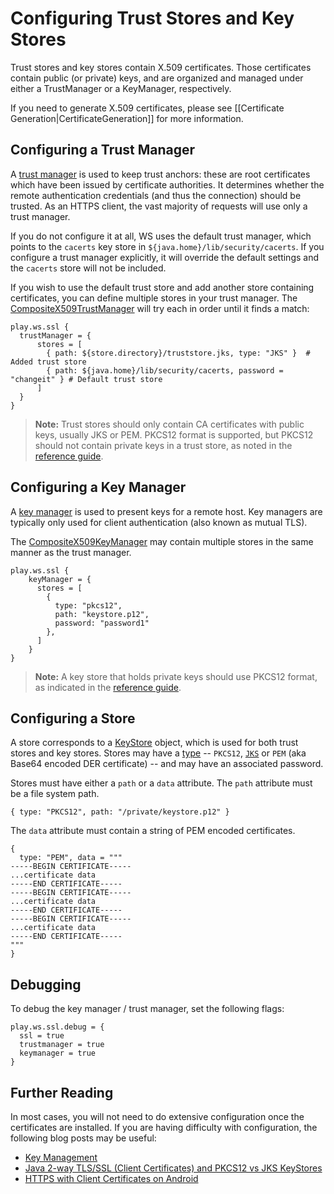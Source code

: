 <!--- Copyright (C) 2009-2016 Typesafe Inc. <http://www.typesafe.com> -->
# Configuring Trust Stores and Key Stores

Trust stores and key stores contain X.509 certificates.  Those certificates contain public (or private) keys, and are organized and managed under either a TrustManager or a KeyManager, respectively.

If you need to generate X.509 certificates, please see [[Certificate Generation|CertificateGeneration]] for more information.

## Configuring a Trust Manager

A [trust manager](https://docs.oracle.com/javase/8/docs/technotes/guides/security/jsse/JSSERefGuide.html#TrustManager) is used to keep trust anchors: these are root certificates which have been issued by certificate authorities.   It determines whether the remote authentication credentials (and thus the connection) should be trusted.  As an HTTPS client, the vast majority of requests will use only a trust manager.  

If you do not configure it at all, WS uses the default trust manager, which points to the `cacerts` key store in `${java.home}/lib/security/cacerts`.  If you configure a trust manager explicitly, it will override the default settings and the `cacerts` store will not be included.

If you wish to use the default trust store and add another store containing certificates, you can define multiple stores in your trust manager.  The [CompositeX509TrustManager](api/scala/play/api/libs/ws/ssl/CompositeX509TrustManager.html) will try each in order until it finds a match:

```
play.ws.ssl {
  trustManager = {
      stores = [
        { path: ${store.directory}/truststore.jks, type: "JKS" }  # Added trust store
        { path: ${java.home}/lib/security/cacerts, password = "changeit" } # Default trust store
      ]
  }
}
```


> **Note:** Trust stores should only contain CA certificates with public keys, usually JKS or PEM.  PKCS12 format is supported, but PKCS12 should not contain private keys in a trust store, as noted in the [reference guide](https://docs.oracle.com/javase/8/docs/technotes/guides/security/jsse/JSSERefGuide.html#SunJSSE).

## Configuring a Key Manager

A [key manager](https://docs.oracle.com/javase/8/docs/technotes/guides/security/jsse/JSSERefGuide.html#KeyManager) is used to present keys for a remote host.  Key managers are typically only used for client authentication (also known as mutual TLS).

The [CompositeX509KeyManager](api/scala/play/api/libs/ws/ssl/CompositeX509KeyManager.html) may contain multiple stores in the same manner as the trust manager.

```
play.ws.ssl {
    keyManager = {
      stores = [
        {
          type: "pkcs12",
          path: "keystore.p12",
          password: "password1"
        },
      ]
    }
}
```

> **Note:** A key store that holds private keys should use PKCS12 format, as indicated in the [reference guide](https://docs.oracle.com/javase/8/docs/technotes/guides/security/jsse/JSSERefGuide.html#SunJSSE).

## Configuring a Store

A store corresponds to a [KeyStore](https://docs.oracle.com/javase/8/docs/api/java/security/KeyStore.html) object, which is used for both trust stores and key stores.  Stores may have a [type](https://docs.oracle.com/javase/8/docs/technotes/guides/security/StandardNames.html#KeyStore) -- `PKCS12`, [`JKS`](https://docs.oracle.com/javase/8/docs/technotes/guides/security/crypto/CryptoSpec.html#KeystoreImplementation) or `PEM` (aka Base64 encoded DER certificate) -- and may have an associated password.

Stores must have either a `path` or a `data` attribute.  The `path` attribute must be a file system path.

```
{ type: "PKCS12", path: "/private/keystore.p12" }
```

The `data` attribute must contain a string of PEM encoded certificates.

```
{
  type: "PEM", data = """
-----BEGIN CERTIFICATE-----
...certificate data
-----END CERTIFICATE-----
-----BEGIN CERTIFICATE-----
...certificate data
-----END CERTIFICATE-----
-----BEGIN CERTIFICATE-----
...certificate data
-----END CERTIFICATE-----
"""
}
```

## Debugging

To debug the key manager / trust manager, set the following flags:

```
play.ws.ssl.debug = {
  ssl = true
  trustmanager = true
  keymanager = true
}
```

## Further Reading

In most cases, you will not need to do extensive configuration once the certificates are installed.  If you are having difficulty with configuration, the following blog posts may be useful:

* [Key Management](https://docs.oracle.com/javase/8/docs/technotes/guides/security/crypto/CryptoSpec.html#KeyManagement)
* [Java 2-way TLS/SSL (Client Certificates) and PKCS12 vs JKS KeyStores](http://blog.palominolabs.com/2011/10/18/java-2-way-tlsssl-client-certificates-and-pkcs12-vs-jks-keystores/)
* [HTTPS with Client Certificates on Android](http://chariotsolutions.com/blog/post/https-with-client-certificates-on/)

